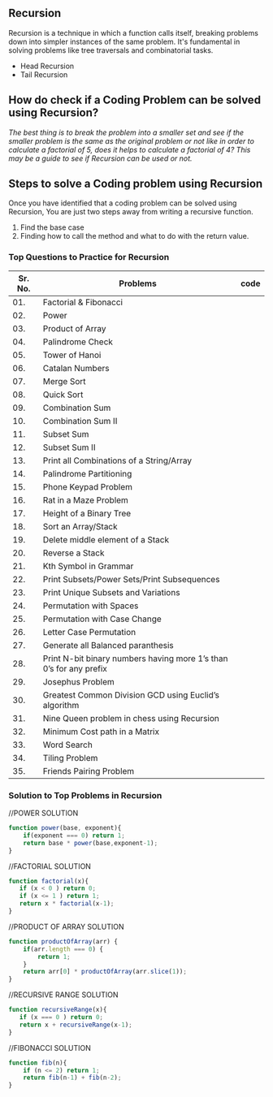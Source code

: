 ## Recursion 

Recursion is a technique in which a function calls itself, breaking problems down into simpler instances of the same problem. It's fundamental in solving problems like tree traversals and combinatorial tasks.

- Head Recursion
- Tail Recursion

## How do check if a Coding Problem can be solved using Recursion?

*The best thing is to break the problem into a smaller set and see if the smaller problem is the same as the original problem or not like in order to calculate a factorial of 5, does it helps to calculate a factorial of 4? This may be a guide to see if Recursion can be used or not.*

## Steps to solve a Coding problem using Recursion

Once you have identified that a coding problem can be solved using Recursion, You are just two steps away from writing a recursive function.

  1. Find the base case
  2. Finding how to call the method and what to do with the return value.

### Top Questions to Practice for Recursion

| Sr. No. | Problems | code
| --------| ---------|------|
| 01. | Factorial & Fibonacci |
| 02. | Power |
| 03. | Product of Array |
| 04. | Palindrome Check |
| 05. | Tower of Hanoi | 
| 06. | Catalan Numbers |
| 07. | Merge Sort |
| 08. | Quick Sort |
| 09. | Combination Sum |
| 10. | Combination Sum II | 
| 11. | Subset Sum |
| 12. | Subset Sum II |
| 13. | Print all Combinations of a String/Array |
| 14. | Palindrome Partitioning |
| 15. | Phone Keypad Problem |
| 16. | Rat in a Maze Problem |
| 17. | Height of a Binary Tree |
| 18. | Sort an Array/Stack |
| 19. | Delete middle element of a Stack |
| 20. | Reverse a Stack |
| 21. | Kth Symbol in Grammar |
| 22. | Print Subsets/Power Sets/Print Subsequences |
| 23. | Print Unique Subsets and Variations |
| 24. | Permutation with Spaces |
| 25. | Permutation with Case Change |
| 26. | Letter Case Permutation |
| 27. | Generate all Balanced paranthesis |
| 28. | Print N-bit binary numbers having more 1’s than 0’s for any prefix |
| 29. | Josephus Problem | 
| 30. | Greatest Common Division GCD using Euclid’s algorithm |
| 31. | Nine Queen problem in chess using Recursion | 
| 32. | Minimum Cost path in a Matrix |
| 33. | Word Search |
| 34. | Tiling Problem |
| 35. | Friends Pairing Problem |



### Solution to Top Problems in Recursion 


//POWER SOLUTION
```js
function power(base, exponent){
    if(exponent === 0) return 1;
    return base * power(base,exponent-1);
}
```

//FACTORIAL SOLUTION
```js
function factorial(x){
   if (x < 0 ) return 0;
   if (x <= 1 ) return 1;
   return x * factorial(x-1);
}
```

//PRODUCT OF ARRAY SOLUTION
```js
function productOfArray(arr) {
    if(arr.length === 0) {
        return 1;
    }
    return arr[0] * productOfArray(arr.slice(1));
}
```
//RECURSIVE RANGE SOLUTION
```js
function recursiveRange(x){
   if (x === 0 ) return 0;
   return x + recursiveRange(x-1);
}
```

//FIBONACCI SOLUTION
```js
function fib(n){
    if (n <= 2) return 1;
    return fib(n-1) + fib(n-2);
}
```
